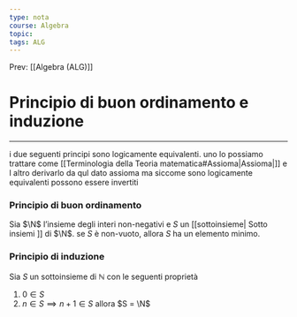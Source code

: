 ```yaml
---
type: nota
course: Algebra
topic: 
tags: ALG
---
```


Prev: [[Algebra (ALG)]]

# Principio di buon ordinamento e induzione
---
i due seguenti principi sono logicamente equivalenti.
uno lo possiamo trattare come [[Terminologia della Teoria matematica#Assioma|Assioma|]] e l altro derivarlo da qul dato assioma ma siccome sono logicamente equivalenti possono essere invertiti

### Principio di buon ordinamento
Sia $\N$ l’insieme degli interi non-negativi e $S$ un [[sottoinsieme| Sotto insiemi ]] di $\N$. se $S$ è non-vuoto, allora $S$ ha un elemento minimo.

### Principio di induzione
Sia $S$ un sottoinsieme di $\mathbb{N}$ con le seguenti proprietà
1. $0 \in S$
2. $n \in S \implies n +1 \in S$
allora $S = \N$






